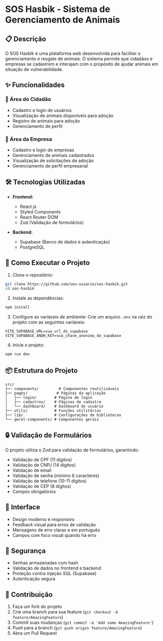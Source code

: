 # SOS Hasbik - Sistema de Gerenciamento de Animais

## 📋 Descrição
O SOS Hasbik é uma plataforma web desenvolvida para facilitar o gerenciamento e resgate de animais. O sistema permite que cidadãos e empresas se cadastrem e interajam com o propósito de ajudar animais em situação de vulnerabilidade.

## ✨ Funcionalidades

### 👤 Área do Cidadão
- Cadastro e login de usuários
- Visualização de animais disponíveis para adoção
- Registro de animais para adoção
- Gerenciamento de perfil

### 🏢 Área da Empresa
- Cadastro e login de empresas
- Gerenciamento de animais cadastrados
- Visualização de solicitações de adoção
- Gerenciamento de perfil empresarial

## 🛠️ Tecnologias Utilizadas

- **Frontend:**
  - React.js
  - Styled Components
  - React Router DOM
  - Zod (Validação de formulários)

- **Backend:**
  - Supabase (Banco de dados e autenticação)
  - PostgreSQL

## 🚀 Como Executar o Projeto

1. Clone o repositório:
```bash
git clone https://github.com/seu-usuario/sos-hasbik.git
cd sos-hasbik
```

2. Instale as dependências:
```bash
npm install
```

3. Configure as variáveis de ambiente:
Crie um arquivo `.env` na raiz do projeto com as seguintes variáveis:
```env
VITE_SUPABASE_URL=sua_url_do_supabase
VITE_SUPABASE_ANON_KEY=sua_chave_anonima_do_supabase
```

4. Inicie o projeto:
```bash
npm run dev
```

## 📦 Estrutura do Projeto

```
src/
├── components/         # Componentes reutilizáveis
├── pages/             # Páginas da aplicação
│   ├── login/        # Página de login
│   ├── cadastros/    # Páginas de cadastro
│   └── dashboard/    # Dashboard do usuário
├── utils/            # Funções utilitárias
├── lib/              # Configurações de bibliotecas
└── geral-components/ # Componentes gerais
```

## 🔒 Validação de Formulários

O projeto utiliza o Zod para validação de formulários, garantindo:

- Validação de CPF (11 dígitos)
- Validação de CNPJ (14 dígitos)
- Validação de email
- Validação de senha (mínimo 6 caracteres)
- Validação de telefone (10-11 dígitos)
- Validação de CEP (8 dígitos)
- Campos obrigatórios

## 🎨 Interface

- Design moderno e responsivo
- Feedback visual para erros de validação
- Mensagens de erro claras e em português
- Campos com foco visual quando há erro

## 🔐 Segurança

- Senhas armazenadas com hash
- Validação de dados no frontend e backend
- Proteção contra injeção SQL (Supabase)
- Autenticação segura

## 🤝 Contribuição

1. Faça um fork do projeto
2. Crie uma branch para sua feature (`git checkout -b feature/AmazingFeature`)
3. Commit suas mudanças (`git commit -m 'Add some AmazingFeature'`)
4. Push para a branch (`git push origin feature/AmazingFeature`)
5. Abra um Pull Request
